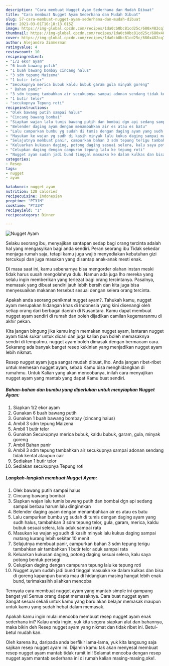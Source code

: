 ```yaml
---
description: "Cara membuat Nugget Ayam Sederhana dan Mudah Dibuat"
title: "Cara membuat Nugget Ayam Sederhana dan Mudah Dibuat"
slug: 57-cara-membuat-nugget-ayam-sederhana-dan-mudah-dibuat
date: 2021-03-01T16:18:13.015Z
image: https://img-global.cpcdn.com/recipes/1da0cb0bc81cd25c/680x482cq70/nugget-ayam-foto-resep-utama.jpg
thumbnail: https://img-global.cpcdn.com/recipes/1da0cb0bc81cd25c/680x482cq70/nugget-ayam-foto-resep-utama.jpg
cover: https://img-global.cpcdn.com/recipes/1da0cb0bc81cd25c/680x482cq70/nugget-ayam-foto-resep-utama.jpg
author: Alejandro Zimmerman
ratingvalue: 4
reviewcount: 10
recipeingredient:
- "1/2 ekor ayam"
- "6 buah bawang putih"
- "1 buah bawang bombay cincang halus"
- "3 sdm tepung Maizena"
- "1 butir telor"
- "Secukupnya merica bubuk kaldu bubuk garam gula minyak goreng"
- " Bahan panir"
- "3 sdm tepung tambahkan air secukupnya sampai adonan sendang tidak kental ataupun cair"
- "1 butir telor"
- "secukupnya Tepung roti"
recipeinstructions:
- "Olek bawang putih sampai halus"
- "Cincang bawang bombai"
- "Siapkan wajan lalu tumis bawang putih dan bombai dgn api sedang sampai berbau harum lalu dinginnkan"
- "Belender daging ayam dengan menambahkan air es atau es batu"
- "Lalu campurkan bumbu yg sudah di tumis dengan daging ayam yang sudh halus, tambahkan 3 sdm tepung telor, gula, garam, merica, kaldu bubuk sesuai selera, lalu aduk sampai rata"
- "Masukan ke wajan yg sudh di kasih minyak lalu kukus daging sampai matang kurang lebih sekitar 10 menit"
- "Selajutnya membuat panir, campurkan bahan 3 sdm tepung terigu tambahkan air tambahkan 1 butir telor aduk sampai rata"
- "Keluarkan kukusan daging, potong daging sesuai selera, kalu saya potong bentuk persegi"
- "Celupkan daging dengan campuran tepung lalu ke tepung roti"
- "Nugget ayam sudah jadi bund tinggal masuakn ke dalam kulkas dan bisa di goreng kapanpun bunda mau di hidangkan masing hangat lebih enak bund, terimakasihh silahkan mencoba"
categories:
- Resep
tags:
- nugget
- ayam

katakunci: nugget ayam 
nutrition: 128 calories
recipecuisine: Indonesian
preptime: "PT31M"
cooktime: "PT33M"
recipeyield: "1"
recipecategory: Dinner

---
```



![Nugget Ayam](https://img-global.cpcdn.com/recipes/1da0cb0bc81cd25c/680x482cq70/nugget-ayam-foto-resep-utama.jpg)

Selaku seorang ibu, menyajikan santapan sedap bagi orang tercinta adalah hal yang mengasyikan bagi anda sendiri. Peran seorang ibu Tidak sekedar menjaga rumah saja, tetapi kamu juga wajib menyediakan kebutuhan gizi tercukupi dan juga masakan yang disantap anak-anak mesti enak.

Di masa  saat ini, kamu sebenarnya bisa mengorder olahan instan meski tidak harus susah mengolahnya dulu. Namun ada juga lho mereka yang selalu ingin memberikan yang terlezat bagi orang tercintanya. Pasalnya, memasak yang dibuat sendiri jauh lebih bersih dan kita juga bisa menyesuaikan makanan tersebut sesuai dengan selera orang tercinta. 



Apakah anda seorang penikmat nugget ayam?. Tahukah kamu, nugget ayam merupakan hidangan khas di Indonesia yang kini disenangi oleh setiap orang dari berbagai daerah di Nusantara. Kamu dapat membuat nugget ayam sendiri di rumah dan boleh dijadikan camilan kegemaranmu di akhir pekan.

Kita jangan bingung jika kamu ingin memakan nugget ayam, lantaran nugget ayam tidak sukar untuk dicari dan juga kalian pun boleh memasaknya sendiri di tempatmu. nugget ayam boleh dimasak dengan bermacam cara. Sekarang ada banyak banget resep kekinian yang menjadikan nugget ayam lebih nikmat.

Resep nugget ayam juga sangat mudah dibuat, lho. Anda jangan ribet-ribet untuk memesan nugget ayam, sebab Kamu bisa menghidangkan di rumahmu. Untuk Kalian yang akan mencobanya, inilah cara menyajikan nugget ayam yang mantab yang dapat Kamu buat sendiri.

<!--inarticleads1-->

##### Bahan-bahan dan bumbu yang diperlukan untuk menyiapkan Nugget Ayam:

1. Siapkan 1/2 ekor ayam
1. Gunakan 6 buah bawang putih
1. Gunakan 1 buah bawang bombay (cincang halus)
1. Ambil 3 sdm tepung Maizena
1. Ambil 1 butir telor
1. Gunakan Secukupnya merica bubuk, kaldu bubuk, garam, gula, minyak goreng
1. Ambil  Bahan panir
1. Ambil 3 sdm tepung tambahkan air secukupnya sampai adonan sendang tidak kental ataupun cair
1. Sediakan 1 butir telor
1. Sediakan secukupnya Tepung roti




<!--inarticleads2-->

##### Langkah-langkah membuat Nugget Ayam:

1. Olek bawang putih sampai halus
1. Cincang bawang bombai
1. Siapkan wajan lalu tumis bawang putih dan bombai dgn api sedang sampai berbau harum lalu dinginnkan
1. Belender daging ayam dengan menambahkan air es atau es batu
1. Lalu campurkan bumbu yg sudah di tumis dengan daging ayam yang sudh halus, tambahkan 3 sdm tepung telor, gula, garam, merica, kaldu bubuk sesuai selera, lalu aduk sampai rata
1. Masukan ke wajan yg sudh di kasih minyak lalu kukus daging sampai matang kurang lebih sekitar 10 menit
1. Selajutnya membuat panir, campurkan bahan 3 sdm tepung terigu tambahkan air tambahkan 1 butir telor aduk sampai rata
1. Keluarkan kukusan daging, potong daging sesuai selera, kalu saya potong bentuk persegi
1. Celupkan daging dengan campuran tepung lalu ke tepung roti
1. Nugget ayam sudah jadi bund tinggal masuakn ke dalam kulkas dan bisa di goreng kapanpun bunda mau di hidangkan masing hangat lebih enak bund, terimakasihh silahkan mencoba




Ternyata cara membuat nugget ayam yang mantab simple ini gampang banget ya! Semua orang dapat memasaknya. Cara buat nugget ayam Sangat sesuai sekali untuk kamu yang baru akan belajar memasak maupun untuk kamu yang sudah hebat dalam memasak.

Apakah kamu ingin mulai mencoba membuat resep nugget ayam enak sederhana ini? Kalau anda ingin, yuk kita segera siapkan alat dan bahannya, maka bikin deh Resep nugget ayam yang nikmat dan tidak ribet ini. Betul-betul mudah kan. 

Oleh karena itu, daripada anda berfikir lama-lama, yuk kita langsung saja sajikan resep nugget ayam ini. Dijamin kamu tak akan menyesal membuat resep nugget ayam mantab tidak rumit ini! Selamat mencoba dengan resep nugget ayam mantab sederhana ini di rumah kalian masing-masing,oke!.


